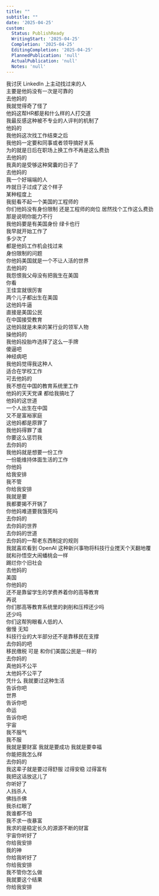 ```yaml
---      
title: ""      
subtitle: ""      
date: '2025-04-25'      
custom:      
  Status: PublishReady      
  WritingStart: '2025-04-25'      
  Completion: '2025-04-25'      
  EditingCompletion: '2025-04-25'      
  PlannedPublication: 'null'      
  ActualPublication: 'null'      
  Notes: 'null'      
---        
```

我讨厌 LinkedIn 上主动找过来的人        
主要是他妈没有一次是可靠的        
去他妈的          
我就觉得奇了怪了        
他妈这帮HR都是和什么样的人打交道        
我最反感这种被不专业的人评判的机制了        
他妈的          
我他妈这次找工作结束之后        
我他妈一定要和同事或者领导搞好关系        
为的就是日后在职场上换工作不再是这么费劲        
去他妈的          
我真的是受够这种窝囊的日子了        
去他妈的        
我一个好端端的人        
咋就日子过成了这个样子          
某种程度上        
我挺看不起一个美国的工程师的        
你们他妈没有身份限制 还是工程师的岗位 居然找个工作这么费劲        
那是说明你能力不行        
我他妈要是有美国身份 绿卡也行        
我早就开始工作了        
多少次了        
都是他妈工作机会找过来        
身份限制的问题        
你他妈美国就是一个不让人活的世界        
去他妈的        
我怨恨我父母没有把我生在美国          
你看        
王佳宜就很厉害        
两个儿子都出生在美国        
这他妈牛逼        
直接是美国公民        
在中国接受教育        
这他妈就是未来的某行业的领军人物        
操他妈的        
我他妈投胎咋选择了这么一手牌        
傻逼吧        
神经病吧          
我他妈觉得我这种人        
适合在学校工作        
可去他妈的        
我不想在中国的教育系统里工作        
他妈的天天党课 都给我搞吐了          
他妈的这世道        
一个人出生在中国        
又不是富裕家庭        
这他妈都是原罪了          
我他妈得罪了谁        
你要这么惩罚我        
去你妈的          
我他妈就是想要一份工作        
一份能维持体面生活的工作        
你他妈        
给我安排        
我不管        
你给我安排        
我就是要        
我都要揭不开锅了        
你他妈难道要我饿死吗          
去你妈的        
去你妈的世界        
去你妈的世道        
去你妈的一帮老东西制定的规则          
我就喜欢看到 OpenAI 这种新兴事物将科技行业搅天个天翻地覆        
就和孙悟空大闹蟠桃会一样        
踢烂你个旧社会        
去他妈的          
美国        
你他妈的        
还不是靠留学生的学费养着你的高等教育        
再说        
你们那高等教育系统里的剥削和压榨还少吗        
还少吗          
你们这帮狗眼看人低的人        
傲慢 无知        
科技行业的大半部分还不是靠移民在支撑        
去你妈的吧        
移民缴税 可是 和你们美国公民是一样的        
去你妈的        
真他妈不公平        
太他妈不公平了        
凭什么 我就要过这种生活          
告诉你吧        
世界        
告诉你吧        
命运        
告诉你吧        
宇宙        
我不服气        
我不服          
我就是要财富 我就是要成功 我就是要幸福        
你能把我怎么样          
去你妈的          
我这辈子就是要过得舒服 过得安稳 过得富有        
我把这话放这儿了        
你听好了          
人挡杀人        
佛挡杀佛          
我杀红眼了        
我谁都不怕          
我不求一夜暴富        
我求的是稳定长久的源源不断的财富          
宇宙你听好了        
你给我安排        
我的神        
你给我听好了        
你给我安排        
我不管你怎么做        
我就要这个结果        
你给我安排          
      